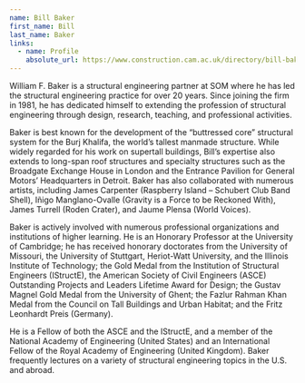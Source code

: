 ```yaml
---
name: Bill Baker
first_name: Bill
last_name: Baker
links:
  - name: Profile
    absolute_url: https://www.construction.cam.ac.uk/directory/bill-baker
---
```


William F. Baker is a structural engineering partner at SOM where he has led the structural engineering practice for over 20 years. Since joining the firm in 1981, he has dedicated himself to extending the profession of structural engineering through design, research, teaching, and professional activities.

Baker is best known for the development of the “buttressed core” structural system for the Burj Khalifa, the world’s tallest manmade structure. While widely regarded for his work on supertall buildings, Bill’s expertise also extends to long-span roof structures and specialty structures such as the Broadgate Exchange House in London and the Entrance Pavilion for General Motors’ Headquarters in Detroit. Baker has also collaborated with numerous artists, including James Carpenter (Raspberry Island – Schubert Club Band Shell), Iñigo Manglano-Ovalle (Gravity is a Force to be Reckoned With), James Turrell (Roden Crater), and Jaume Plensa (World Voices).

Baker is actively involved with numerous professional organizations and institutions of higher learning. He is an Honorary Professor at the University of Cambridge; he has received honorary doctorates from the University of Missouri, the University of Stuttgart, Heriot-Watt University, and the Illinois Institute of Technology; the Gold Medal from the Institution of Structural Engineers (IStructE), the American Society of Civil Engineers (ASCE) Outstanding Projects and Leaders Lifetime Award for Design; the Gustav Magnel Gold Medal from the University of Ghent; the Fazlur Rahman Khan Medal from the Council on Tall Buildings and Urban Habitat; and the Fritz Leonhardt Preis (Germany).

He is a Fellow of both the ASCE and the IStructE, and a member of the National Academy of Engineering (United States) and an International Fellow of the Royal Academy of Engineering (United Kingdom). Baker frequently lectures on a variety of structural engineering topics in the U.S. and abroad.
